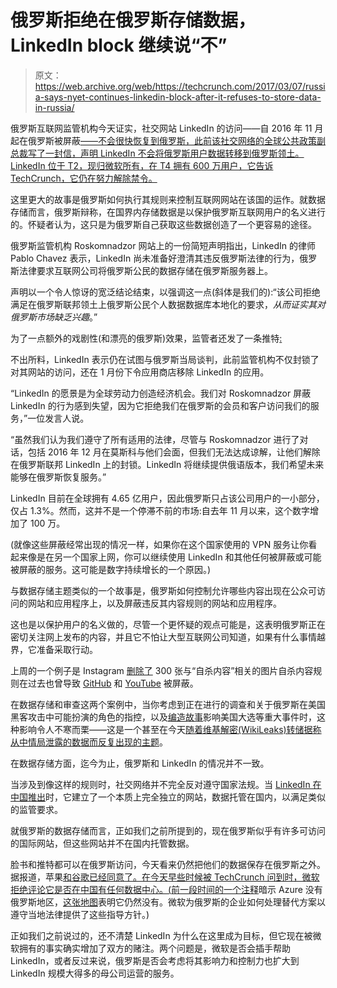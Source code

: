 # 俄罗斯拒绝在俄罗斯存储数据，LinkedIn block 继续说“不”

> 原文：<https://web.archive.org/web/https://techcrunch.com/2017/03/07/russia-says-nyet-continues-linkedin-block-after-it-refuses-to-store-data-in-russia/>

俄罗斯互联网监管机构今天证实，社交网站 LinkedIn 的访问——自 2016 年 11 月起在俄罗斯被屏蔽[——不会很快恢复到俄罗斯，此前该社交网络的全球公共政策副总裁写了一封信，声明 LinkedIn 不会将俄罗斯用户数据转移到俄罗斯领土。LinkedIn 位于 T2，现归微软所有，在 T4 拥有 600 万用户，它告诉 TechCrunch，它仍在努力解除禁令。](https://web.archive.org/web/20230127063048/https://techcrunch.com/2016/11/17/linkedin-is-now-officially-blocked-in-russia/)

这里更大的故事是俄罗斯如何执行其规则来控制互联网网站在该国的运作。就数据存储而言，俄罗斯辩称，在国界内存储数据是以保护俄罗斯互联网用户的名义进行的。怀疑者认为，这只是为俄罗斯自己获取这些数据创造了一个更容易的途径。

俄罗斯监管机构 Roskomnadzor 网站上的一份简短声明指出，LinkedIn 的律师 Pablo Chavez 表示，LinkedIn 尚未准备好澄清其违反俄罗斯法律的行为，俄罗斯法律要求互联网公司将俄罗斯公民的数据存储在俄罗斯服务器上。

声明以一个令人惊讶的宽泛结论结束，以强调这一点(斜体是我们的):“该公司拒绝满足在俄罗斯联邦领土上俄罗斯公民个人数据数据库本地化的要求，*从而证实其对俄罗斯市场缺乏兴趣*。”

为了一点额外的戏剧性(和漂亮的俄罗斯)效果，监管者还发了一条推特[:](https://web.archive.org/web/20230127063048/https://twitter.com/roscomnadzor/status/839089103366934528)

不出所料，LinkedIn 表示仍在试图与俄罗斯当局谈判，此前监管机构不仅封锁了对其网站的访问，还在 1 月份下令应用商店移除 LinkedIn 的应用。

“LinkedIn 的愿景是为全球劳动力创造经济机会。我们对 Roskomnadzor 屏蔽 LinkedIn 的行为感到失望，因为它拒绝我们在俄罗斯的会员和客户访问我们的服务，”一位发言人说。

“虽然我们认为我们遵守了所有适用的法律，尽管与 Roskomnadzor 进行了对话，包括 2016 年 12 月在莫斯科与他们会面，但我们无法达成谅解，让他们解除在俄罗斯联邦 LinkedIn 上的封锁。LinkedIn 将继续提供俄语版本，我们希望未来能够在俄罗斯恢复服务。”

LinkedIn 目前在全球拥有 4.65 亿用户，因此俄罗斯只占该公司用户的一小部分，仅占 1.3%。然而，这并不是一个停滞不前的市场:自去年 11 月以来，这个数字增加了 100 万。

(就像这些屏蔽经常出现的情况一样，如果你在这个国家使用的 VPN 服务让你看起来像是在另一个国家上网，你可以继续使用 LinkedIn 和其他任何被屏蔽或可能被屏蔽的服务。这可能是数字持续增长的一个原因。)

与数据存储主题类似的一个故事是，俄罗斯如何控制允许哪些内容出现在公众可访问的网站和应用程序上，以及屏蔽违反其内容规则的网站和应用程序。

这也是以保护用户的名义做的，尽管一个更怀疑的观点可能是，这表明俄罗斯正在密切关注网上发布的内容，并且它不怕让大型互联网公司知道，如果有什么事情越界，它准备采取行动。

上周的一个例子是 Instagram [删除了](https://web.archive.org/web/20230127063048/https://twitter.com/roscomnadzor/status/837288449044590592) 300 张与“自杀内容”相关的图片自杀内容规则在过去也曾导致 [GitHub](https://web.archive.org/web/20230127063048/https://techcrunch.com/2014/12/05/to-get-off-russias-blacklist-github-has-blocked-access-to-pages-that-highlight-suicide/) 和 [YouTube](https://web.archive.org/web/20230127063048/https://techcrunch.com/2013/02/13/youtube-files-appeal-against-regulator-in-russia-over-content-blocked-by-new-firewall/) 被屏蔽。

在数据存储和审查这两个案例中，当你考虑到正在进行的调查和关于俄罗斯在美国黑客攻击中可能扮演的角色的指控，以及[编造故事](https://web.archive.org/web/20230127063048/https://www.washingtonpost.com/business/economy/russian-propaganda-effort-helped-spread-fake-news-during-election-experts-say/2016/11/24/793903b6-8a40-4ca9-b712-716af66098fe_story.html)影响美国大选等重大事件时，这种影响令人不寒而栗——这是一个甚至在今天[随着维基解密(WikiLeaks)转储据称从中情局泄露的数据而反复出现的主题](https://web.archive.org/web/20230127063048/https://www.theguardian.com/media/2017/mar/07/wikileaks-cia-documents-us-russia-conflict)。

在数据存储方面，迄今为止，俄罗斯和 LinkedIn 的情况并不一致。

当涉及到像这样的规则时，社交网络并不完全反对遵守国家法规。当 [LinkedIn 在中国推出](https://web.archive.org/web/20230127063048/https://techcrunch.com/2014/02/24/linkedin-china/)时，它建立了一个本质上完全独立的网站，数据托管在国内，以满足类似的监管要求。

就俄罗斯的数据存储而言，正如我们之前所提到的，现在俄罗斯似乎有许多可访问的国际网站，但这些网站并不在国内托管数据。

脸书和推特都可以在俄罗斯访问，今天看来仍然把他们的数据保存在俄罗斯之外。据报道，苹果[和谷歌](https://web.archive.org/web/20230127063048/http://www.kommersant.ru/doc/2806495)[已经同意了。在今天早些时候被 TechCrunch 问到时，微软拒绝评论它是否在中国有任何数据中心。(](https://web.archive.org/web/20230127063048/http://rbth.com/science_and_tech/2015/08/31/google_ready_for_new_personal_data_law_facebook_holds_off_48869.html)[前一段时间的一个注释](https://web.archive.org/web/20230127063048/https://feedback.azure.com/forums/34192--general-feedback/suggestions/6705690-datacenter-in-russia)暗示 Azure 没有俄罗斯地区，[这张地图](https://web.archive.org/web/20230127063048/https://azure.microsoft.com/en-us/regions/)表明它仍然没有。微软为俄罗斯的企业如何处理替代方案以遵守当地法律提供了这些指导方针。)

正如我们之前说过的，还不清楚 LinkedIn 为什么在这里成为目标，但它现在被微软拥有的事实确实增加了双方的赌注。两个问题是，微软是否会插手帮助 LinkedIn，或者反过来说，俄罗斯是否会考虑将其影响力和控制力也扩大到 LinkedIn 规模大得多的母公司运营的服务。